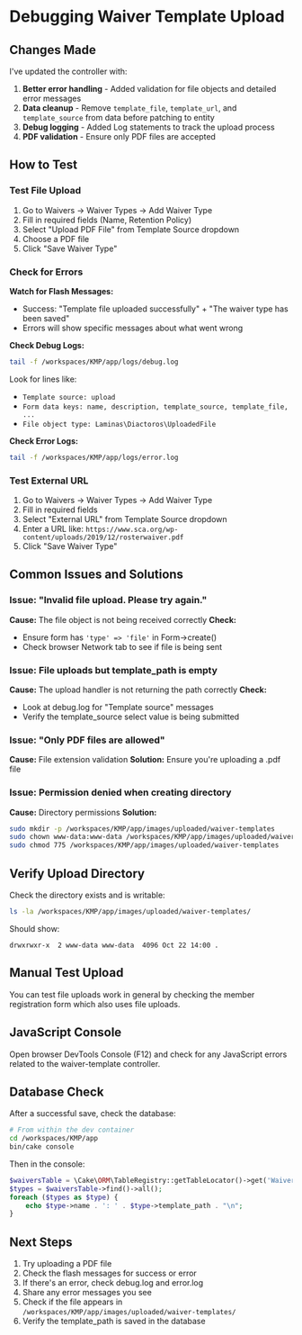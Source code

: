 # Debugging Waiver Template Upload

## Changes Made

I've updated the controller with:

1. **Better error handling** - Added validation for file objects and detailed error messages
2. **Data cleanup** - Remove `template_file`, `template_url`, and `template_source` from data before patching to entity
3. **Debug logging** - Added Log statements to track the upload process
4. **PDF validation** - Ensure only PDF files are accepted

## How to Test

### Test File Upload

1. Go to Waivers → Waiver Types → Add Waiver Type
2. Fill in required fields (Name, Retention Policy)
3. Select "Upload PDF File" from Template Source dropdown
4. Choose a PDF file
5. Click "Save Waiver Type"

### Check for Errors

**Watch for Flash Messages:**
- Success: "Template file uploaded successfully" + "The waiver type has been saved"
- Errors will show specific messages about what went wrong

**Check Debug Logs:**
```bash
tail -f /workspaces/KMP/app/logs/debug.log
```

Look for lines like:
- `Template source: upload`
- `Form data keys: name, description, template_source, template_file, ...`
- `File object type: Laminas\Diactoros\UploadedFile`

**Check Error Logs:**
```bash
tail -f /workspaces/KMP/app/logs/error.log
```

### Test External URL

1. Go to Waivers → Waiver Types → Add Waiver Type
2. Fill in required fields
3. Select "External URL" from Template Source dropdown
4. Enter a URL like: `https://www.sca.org/wp-content/uploads/2019/12/rosterwaiver.pdf`
5. Click "Save Waiver Type"

## Common Issues and Solutions

### Issue: "Invalid file upload. Please try again."
**Cause:** The file object is not being received correctly
**Check:** 
- Ensure form has `'type' => 'file'` in Form->create()
- Check browser Network tab to see if file is being sent

### Issue: File uploads but template_path is empty
**Cause:** The upload handler is not returning the path correctly
**Check:** 
- Look at debug.log for "Template source" messages
- Verify the template_source select value is being submitted

### Issue: "Only PDF files are allowed"
**Cause:** File extension validation
**Solution:** Ensure you're uploading a .pdf file

### Issue: Permission denied when creating directory
**Cause:** Directory permissions
**Solution:** 
```bash
sudo mkdir -p /workspaces/KMP/app/images/uploaded/waiver-templates
sudo chown www-data:www-data /workspaces/KMP/app/images/uploaded/waiver-templates
sudo chmod 775 /workspaces/KMP/app/images/uploaded/waiver-templates
```

## Verify Upload Directory

Check the directory exists and is writable:
```bash
ls -la /workspaces/KMP/app/images/uploaded/waiver-templates/
```

Should show:
```
drwxrwxr-x  2 www-data www-data  4096 Oct 22 14:00 .
```

## Manual Test Upload

You can test file uploads work in general by checking the member registration form which also uses file uploads.

## JavaScript Console

Open browser DevTools Console (F12) and check for any JavaScript errors related to the waiver-template controller.

## Database Check

After a successful save, check the database:
```bash
# From within the dev container
cd /workspaces/KMP/app
bin/cake console
```

Then in the console:
```php
$waiversTable = \Cake\ORM\TableRegistry::getTableLocator()->get('Waivers.WaiverTypes');
$types = $waiversTable->find()->all();
foreach ($types as $type) {
    echo $type->name . ': ' . $type->template_path . "\n";
}
```

## Next Steps

1. Try uploading a PDF file
2. Check the flash messages for success or error
3. If there's an error, check debug.log and error.log
4. Share any error messages you see
5. Check if the file appears in `/workspaces/KMP/app/images/uploaded/waiver-templates/`
6. Verify the template_path is saved in the database
